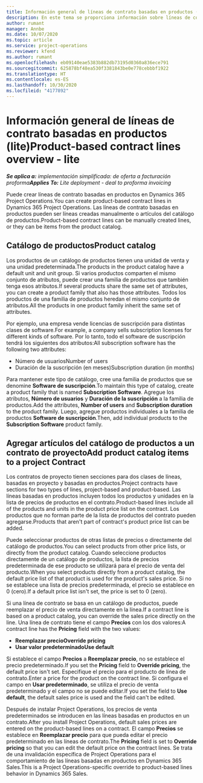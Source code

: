 ```yaml
---
title: Información general de líneas de contrato basadas en productos (lite)
description: En este tema se proporciona información sobre líneas de contrato basadas en productos.
author: rumant
manager: Annbe
ms.date: 10/07/2020
ms.topic: article
ms.service: project-operations
ms.reviewer: kfend
ms.author: rumant
ms.openlocfilehash: eb09140eae5383b882db73195d0360a836ece791
ms.sourcegitcommit: 625878bf48ea530f3381843be0e778cebbbf1922
ms.translationtype: HT
ms.contentlocale: es-ES
ms.lasthandoff: 10/30/2020
ms.locfileid: "4177892"
---
```

# <a name="product-based-contract-lines-overview---lite"></a><span data-ttu-id="50b6e-103">Información general de líneas de contrato basadas en productos (lite)</span><span class="sxs-lookup"><span data-stu-id="50b6e-103">Product-based contract lines overview - lite</span></span>

<span data-ttu-id="50b6e-104">_**Se aplica a:** implementación simplificada: de oferta a facturación proforma_</span><span class="sxs-lookup"><span data-stu-id="50b6e-104">_**Applies To:** Lite deployment - deal to proforma invoicing_</span></span>

<span data-ttu-id="50b6e-105">Puede crear líneas de contrato basadas en productos en Dynamics 365 Project Operations.</span><span class="sxs-lookup"><span data-stu-id="50b6e-105">You can create product-based contract lines in Dynamics 365 Project Operations.</span></span> <span data-ttu-id="50b6e-106">Las líneas de contrato basadas en productos pueden ser líneas creadas manualmente o artículos del catálogo de productos.</span><span class="sxs-lookup"><span data-stu-id="50b6e-106">Product-based contract lines can be manually created lines, or they can be items from the product catalog.</span></span>

## <a name="product-catalog"></a><span data-ttu-id="50b6e-107">Catálogo de productos</span><span class="sxs-lookup"><span data-stu-id="50b6e-107">Product catalog</span></span>

<span data-ttu-id="50b6e-108">Los productos de un catálogo de productos tienen una unidad de venta y una unidad predeterminada.</span><span class="sxs-lookup"><span data-stu-id="50b6e-108">The products in the product catalog have a default unit and unit group.</span></span> <span data-ttu-id="50b6e-109">Si varios productos comparten el mismo conjunto de atributos, puede crear una familia de productos que también tenga esos atributos.</span><span class="sxs-lookup"><span data-stu-id="50b6e-109">If several products share the same set of attributes, you can create a product family that also has those attributes.</span></span> <span data-ttu-id="50b6e-110">Todos los productos de una familia de productos heredan el mismo conjunto de atributos.</span><span class="sxs-lookup"><span data-stu-id="50b6e-110">All the products in one product family inherit the same set of attributes.</span></span>

<span data-ttu-id="50b6e-111">Por ejemplo, una empresa vende licencias de suscripción para distintas clases de software.</span><span class="sxs-lookup"><span data-stu-id="50b6e-111">For example, a company sells subscription licenses for different kinds of software.</span></span> <span data-ttu-id="50b6e-112">Por lo tanto, todo el software de suscripción tendrá los siguientes dos atributos:</span><span class="sxs-lookup"><span data-stu-id="50b6e-112">All subscription software has the following two attributes:</span></span>

- <span data-ttu-id="50b6e-113">Número de usuarios</span><span class="sxs-lookup"><span data-stu-id="50b6e-113">Number of users</span></span>
- <span data-ttu-id="50b6e-114">Duración de la suscripción (en meses)</span><span class="sxs-lookup"><span data-stu-id="50b6e-114">Subscription duration (in months)</span></span>

<span data-ttu-id="50b6e-115">Para mantener este tipo de catálogo, cree una familia de productos que se denomine **Software de suscripción**.</span><span class="sxs-lookup"><span data-stu-id="50b6e-115">To maintain this type of catalog, create a product family that is named **Subscription Software**.</span></span> <span data-ttu-id="50b6e-116">Agregue los atributos, **Número de usuarios** y **Duración de la suscripción** a la familia de productos.</span><span class="sxs-lookup"><span data-stu-id="50b6e-116">Add the attributes, **Number of users** and **Subscription duration** to the product family.</span></span> <span data-ttu-id="50b6e-117">Luego, agregue productos individuales a la familia de productos **Software de suscripción**.</span><span class="sxs-lookup"><span data-stu-id="50b6e-117">Then, add individual products to the **Subscription Software** product family.</span></span>

## <a name="add-product-catalog-items-to-a-project-contract"></a><span data-ttu-id="50b6e-118">Agregar artículos del catálogo de productos a un contrato de proyecto</span><span class="sxs-lookup"><span data-stu-id="50b6e-118">Add product catalog items to a project Contract</span></span>

<span data-ttu-id="50b6e-119">Los contratos de proyecto tienen secciones para dos clases de líneas, basadas en proyecto y basadas en productos.</span><span class="sxs-lookup"><span data-stu-id="50b6e-119">Project contracts have sections for two types of lines, project-based and product-based.</span></span> <span data-ttu-id="50b6e-120">Las líneas basadas en productos incluyen todos los productos y unidades en la lista de precios de productos en el contrato.</span><span class="sxs-lookup"><span data-stu-id="50b6e-120">Product-based lines include all of the products and units in the product price list on the contract.</span></span> <span data-ttu-id="50b6e-121">Los productos que no forman parte de la lista de productos del contrato pueden agregarse.</span><span class="sxs-lookup"><span data-stu-id="50b6e-121">Products that aren't part of contract's product price list can be added.</span></span>

<span data-ttu-id="50b6e-122">Puede seleccionar productos de otras listas de precios o directamente del catálogo de productos.</span><span class="sxs-lookup"><span data-stu-id="50b6e-122">You can select products from other price lists, or directly from the product catalog.</span></span> <span data-ttu-id="50b6e-123">Cuando seleccione productos directamente de un catálogo de productos, la lista de precios predeterminada de ese producto se utilizará para el precio de venta del producto.</span><span class="sxs-lookup"><span data-stu-id="50b6e-123">When you select products directly from a product catalog, the default price list of that product is used for the product's sales price.</span></span> <span data-ttu-id="50b6e-124">Si no se establece una lista de precios predeterminada, el precio se establece en 0 (cero).</span><span class="sxs-lookup"><span data-stu-id="50b6e-124">If a default price list isn't set, the price is set to 0 (zero).</span></span>

<span data-ttu-id="50b6e-125">Si una línea de contrato se basa en un catálogo de productos, puede reemplazar el precio de venta directamente en la línea.</span><span class="sxs-lookup"><span data-stu-id="50b6e-125">If a contract line is based on a product catalog, you can override the sales price directly on the line.</span></span> <span data-ttu-id="50b6e-126">Una línea de contrato tiene el campo **Precios** con los dos valores:</span><span class="sxs-lookup"><span data-stu-id="50b6e-126">A contract line has the **Pricing** field with the two values:</span></span>

- <span data-ttu-id="50b6e-127">**Reemplazar precio**</span><span class="sxs-lookup"><span data-stu-id="50b6e-127">**Override pricing**</span></span>
- <span data-ttu-id="50b6e-128">**Usar valor predeterminado**</span><span class="sxs-lookup"><span data-stu-id="50b6e-128">**Use default**</span></span>

<span data-ttu-id="50b6e-129">Si establece el campo **Precios** a **Reemplazar precio**, no se establece el precio predeterminado.</span><span class="sxs-lookup"><span data-stu-id="50b6e-129">If you set the **Pricing** field to **Override pricing**, the default price isn't set.</span></span> <span data-ttu-id="50b6e-130">Especifique el precio para el producto de línea de contrato.</span><span class="sxs-lookup"><span data-stu-id="50b6e-130">Enter a price for the product on the contract line.</span></span> <span data-ttu-id="50b6e-131">Si configura el campo en **Usar predeterminado**, se utiliza el precio de venta predeterminado y el campo no se puede editar.</span><span class="sxs-lookup"><span data-stu-id="50b6e-131">If you set the field to **Use default**, the default sales price is used and the field can't be edited.</span></span>

<span data-ttu-id="50b6e-132">Después de instalar Project Operations, los precios de venta predeterminados se introducen en las líneas basadas en productos en un contrato.</span><span class="sxs-lookup"><span data-stu-id="50b6e-132">After you install Project Operations, default sales prices are entered on the product-based lines on a contract.</span></span> <span data-ttu-id="50b6e-133">El campo **Precios** se establece en **Reemplazar precio** para que pueda editar el precio predeterminado en las líneas de contrato.</span><span class="sxs-lookup"><span data-stu-id="50b6e-133">The **Pricing** field is set to **Override pricing** so that you can edit the default price on the contract lines.</span></span> <span data-ttu-id="50b6e-134">Se trata de una invalidación específica de Project Operations para el comportamiento de las líneas basadas en productos en Dynamics 365 Sales.</span><span class="sxs-lookup"><span data-stu-id="50b6e-134">This is a Project Operations-specific override to product-based lines behavior in Dynamics 365 Sales.</span></span>
